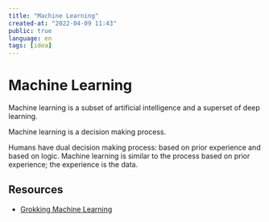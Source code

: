 ```yaml
---
title: "Machine Learning"
created-at: "2022-04-09 11:43"
public: true
language: en
tags: [idea]
---
```


# Machine Learning

Machine learning is a subset of artificial intelligence and a superset of deep learning.

Machine learning is a decision making process.

Humans have dual decision making process: based on prior experience and based on logic. Machine learning is similar to the process based on prior experience; the experience is the data.

## Resources
- [Grokking Machine Learning](https://www.goodreads.com/book/show/53141537-grokking-machine-learning)
